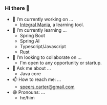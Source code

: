 ### Hi there 👋

- 🔭 I’m currently working on ...
  - [Integral Mania](https://github.com/Carter907/integral-mania), a learning tool.
- 🌱 I’m currently learning ...
  - Spring Boot
  - Spring AI
  - Typescript/Javascript
  - Rust
- 👯 I’m looking to collaborate on ...
  - I'm open to any opportunity or startup.
- 💬 Ask me about ...
  - Java core
- 📫 How to reach me: ...
  - speers.carter@gmail.com
- 😄 Pronouns: ...
  - he/him
